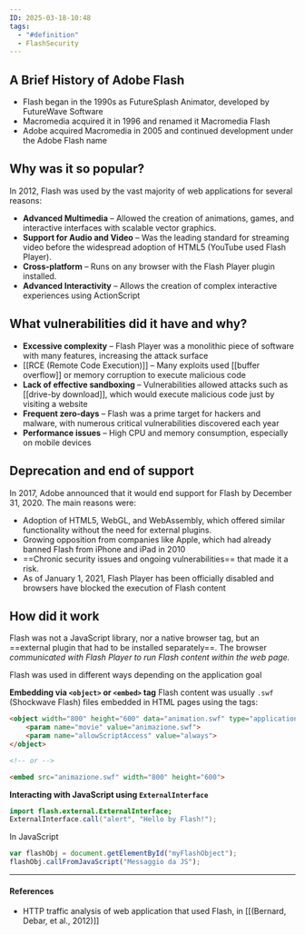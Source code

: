 ```yaml
---
ID: 2025-03-18-10:48
tags:
  - "#definition"
  - FlashSecurity
---
```

## A Brief History of Adobe Flash

- Flash began in the 1990s as FutureSplash Animator, developed by FutureWave Software
- Macromedia acquired it in 1996 and renamed it Macromedia Flash
- Adobe acquired Macromedia in 2005 and continued development under the Adobe Flash name

## Why was it so popular?

In 2012, Flash was used by the vast majority of web applications for several reasons:

- **Advanced Multimedia** – Allowed the creation of animations, games, and interactive interfaces with scalable vector graphics.
- **Support for Audio and Video** – Was the leading standard for streaming video before the widespread adoption of HTML5 (YouTube used Flash Player).
- **Cross-platform** – Runs on any browser with the Flash Player plugin installed.
- **Advanced Interactivity** – Allows the creation of complex interactive experiences using ActionScript

## What vulnerabilities did it have and why?

- **Excessive complexity** – Flash Player was a monolithic piece of software with many features, increasing the attack surface
- [[RCE (Remote Code Execution)]] – Many exploits used [[buffer overflow]] or memory corruption to execute malicious code
- **Lack of effective sandboxing** – Vulnerabilities allowed attacks such as [[drive-by download]], which would execute malicious code just by visiting a website
- **Frequent zero-days** – Flash was a prime target for hackers and malware, with numerous critical vulnerabilities discovered each year
- **Performance issues** – High CPU and memory consumption, especially on mobile devices

## Deprecation and end of support

In 2017, Adobe announced that it would end support for Flash by December 31, 2020. The main reasons were:

- Adoption of HTML5, WebGL, and WebAssembly, which offered similar functionality without the need for external plugins.
- Growing opposition from companies like Apple, which had already banned Flash from iPhone and iPad in 2010
- ==Chronic security issues and ongoing vulnerabilities== that made it a risk.
- As of January 1, 2021, Flash Player has been officially disabled and browsers have blocked the execution of Flash content

## How did it work

Flash was not a JavaScript library, nor a native browser tag, but an ==external plugin that had to be installed separately==. The browser *communicated with Flash Player to run Flash content within the web page.*

Flash was used in different ways depending on the application goal

**Embedding via `<object>` or `<embed>` tag**
Flash content was usually `.swf` (Shockwave Flash) files embedded in HTML pages using the tags:

```html
<object width="800" height="600" data="animation.swf" type="application/x-shockwave-flash">
    <param name="movie" value="animazione.swf">
    <param name="allowScriptAccess" value="always">
</object>

<!-- or -->

<embed src="animazione.swf" width="800" height="600">
```

**Interacting with JavaScript using `ExternalInterface`**

```actionscript
import flash.external.ExternalInterface;
ExternalInterface.call("alert", "Hello by Flash!");
```

In JavaScript

```javascript
var flashObj = document.getElementById("myFlashObject");
flashObj.callFromJavaScript("Messaggio da JS");
```

---
#### References
- HTTP traffic analysis of web application that used Flash, in [[(Bernard, Debar, et al., 2012)]]